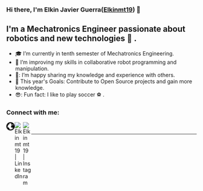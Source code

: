 ### Hi there, I'm Elkin Javier Guerra([Elkinmt19][website]) 👋

## I'm a Mechatronics Engineer passionate about robotics and new technologies :mechanical_arm: . 
- :mortar_board: I’m currently in tenth semester of Mechatronics Engineering.
- :robot: I’m improving my skills in collaborative robot programming and manipulation.
- 📄: I’m happy sharing my knowledge and experience with others.
- :goal_net: This year's Goals: Contribute to Open Source projects and gain more knowledge.
- 😎: Fun fact: I like to play soccer :soccer: .

### Connect with me:
[<img align="left" alt="Elkinmt19 | github" width="22px" src="https://raw.githubusercontent.com/iconic/open-iconic/master/svg/globe.svg" />][github]
[<img align="left" alt="Elkinmt19 | LinkedIn" width="22px" src="https://cdn.jsdelivr.net/npm/simple-icons@v3/icons/linkedin.svg" />][linkedin]
[<img align="left" alt="Elkinmt19 | Instagram" width="22px" src="https://cdn.jsdelivr.net/npm/simple-icons@3.13.0/icons/instagram.svg" />][instagram]



<br />

---
[github]: https://github.com/Elkinmt19
[website]: https://github.com/Elkinmt19
[linkedin]: https://www.linkedin.com/in/elkin-guerra-60832b1b3/
[instagram]: https://www.instagram.com/elkin02011/?hl=es-la

